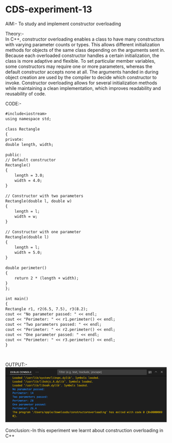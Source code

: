 # CDS-experiment-13

AIM:- To study and implement constructor overloading<br>

Theory:-<br>
In C++, constructor overloading enables a class to have many constructors with varying parameter counts or types. This allows different initialization methods for objects of the same class depending on the arguments sent in. Because each overloaded constructor handles a certain initialization, the class is more adaptive and flexible. To set particular member variables, some constructors may require one or more parameters, whereas the default constructor accepts none at all. The arguments handed in during object creation are used by the compiler to decide which constructor to invoke. Constructor overloading allows for several initialization methods while maintaining a clean implementation, which improves readability and reusability of code.<br>

CODE:-<br>

    #include<iostream>
    using namespace std;

    class Rectangle
    {
    private:
    double length, width;

    public:
    // Default constructor
    Rectangle() 
    {
        length = 3.0;
        width = 4.0;
    }

    // Constructor with two parameters
    Rectangle(double l, double w) 
    {
        length = l;
        width = w;
    }

    // Constructor with one parameter
    Rectangle(double l) 
    {
        length = l;
        width = 5.0;
    }

    double perimeter() 
    {
        return 2 * (length + width);
    }
    };

    int main() 
    {
    Rectangle r1, r2(6.5, 7.5), r3(8.2);
    cout << "No parameter passed: " << endl;
    cout << "Perimeter: " << r1.perimeter() << endl;
    cout << "Two parameters passed: " << endl;
    cout << "Perimeter: " << r2.perimeter() << endl;
    cout << "One parameter passed: " << endl;
    cout << "Perimeter: " << r3.perimeter() << endl;
    }
<br>

OUTPUT:-<br>
![exp13](https://github.com/VandanGupte101727/CDS-experiment-13/blob/main/Screenshot%202024-09-09%20at%208.40.13%20PM.png)<br>


Conclusion:-In this experiment we learnt about construction overloading in C++ 


